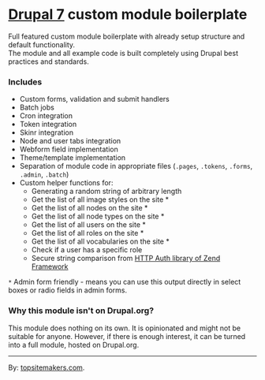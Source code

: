 # [Drupal 7](http://drupal.org) custom module boilerplate

Full featured custom module boilerplate with already setup structure and default functionality.  
The module and all example code is built completely using Drupal best practices and standards.

### Includes

- Custom forms, validation and submit handlers
- Batch jobs
- Cron integration
- Token integration
- Skinr integration
- Node and user tabs integration
- Webform field implementation
- Theme/template implementation
- Separation of module code in appropriate files (`.pages`, `.tokens`, `.forms`, `.admin`, `.batch`)
- Custom helper functions for:
    - Generating a random string of arbitrary length
    - Get the list of all image styles on the site *
    - Get the list of all nodes on the site *
    - Get the list of all node types on the site *
    - Get the list of all users on the site *
    - Get the list of all roles on the site *
    - Get the list of all vocabularies on the site *
    - Check if a user has a specific role
    - Secure string comparison from [HTTP Auth library of Zend Framework](http://stackoverflow.com/q/10576827/1520477)

`*` Admin form friendly - means you can use this output directly in select boxes or radio fields in admin forms.

### Why this module isn't on Drupal.org?

This module does nothing on its own. It is opinionated and might not be suitable for anyone. However, if there is enough interest, it can be turned into a full module, hosted on Drupal.org.

<hr>

By: [topsitemakers.com](http://www.topsitemakers.com).
